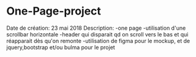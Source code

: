 # One-Page-project
Date de création: 23 mai 2018
Description:
  -one page
  -utilisation d'une scrollbar horizontale
  -header qui disparait qd on scroll vers le bas et qui réapparait dès qu'on remonte
  -utilisation de figma pour le mockup, et de jquery,bootstrap et/ou bulma pour le projet
